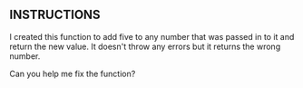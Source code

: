 ## INSTRUCTIONS

I created this function to add five to any number that was passed in to it and return the new value. It doesn't throw any errors but it returns the wrong number.

Can you help me fix the function?